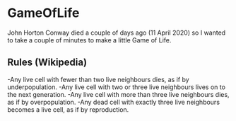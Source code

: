# GameOfLife

John Horton Conway died a couple of days ago (11 April 2020) so I wanted to take a couple of minutes to make a little Game of Life.

## Rules (Wikipedia)

-Any live cell with fewer than two live neighbours dies, as if by underpopulation.
-Any live cell with two or three live neighbours lives on to the next generation.
-Any live cell with more than three live neighbours dies, as if by overpopulation.
-Any dead cell with exactly three live neighbours becomes a live cell, as if by reproduction.
